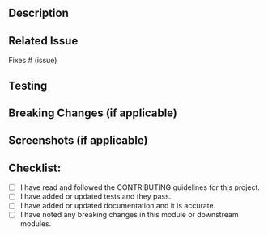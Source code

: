 <!-- Provide a general summary of changes in the title above. -->

## Description

<!-- Please describe your change in detail. -->
<!-- What is the current behavior and what is the new behavior? -->

## Related Issue

<!-- Pull Requests should relate to an open Issue. -->
<!-- If this PR fixes a bug or introduces a new feature, please create an Issue first. -->

Fixes # (issue)

## Testing

<!-- Please describe how you tested your changes. -->
<!-- Include details of your testing environment and the tests you ran. -->

## Breaking Changes (if applicable)

<!-- Please describe any breaking changes and your plan to handle them. -->
<!-- A breaking change is a change to this module's API that might cause consumers to fail. -->
<!-- e.g. modifying required parameters, renaming a public method, changing a response type -->

## Screenshots (if applicable)

## Checklist:

- [ ] I have read and followed the CONTRIBUTING guidelines for this project.
- [ ] I have added or updated tests and they pass.
- [ ] I have added or updated documentation and it is accurate.
- [ ] I have noted any breaking changes in this module or downstream modules.
